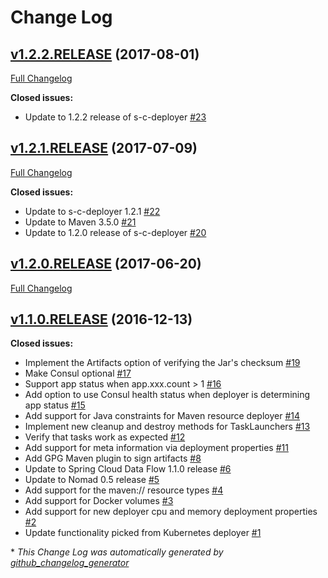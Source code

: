 # Change Log

## [v1.2.2.RELEASE](https://github.com/donovanmuller/spring-cloud-deployer-nomad/tree/v1.2.2.RELEASE) (2017-08-01)
[Full Changelog](https://github.com/donovanmuller/spring-cloud-deployer-nomad/compare/v1.2.1.RELEASE...v1.2.2.RELEASE)

**Closed issues:**

- Update to 1.2.2 release of s-c-deployer [\#23](https://github.com/donovanmuller/spring-cloud-deployer-nomad/issues/23)

## [v1.2.1.RELEASE](https://github.com/donovanmuller/spring-cloud-deployer-nomad/tree/v1.2.1.RELEASE) (2017-07-09)
[Full Changelog](https://github.com/donovanmuller/spring-cloud-deployer-nomad/compare/v1.2.0.RELEASE...v1.2.1.RELEASE)

**Closed issues:**

- Update to s-c-deployer 1.2.1 [\#22](https://github.com/donovanmuller/spring-cloud-deployer-nomad/issues/22)
- Update to Maven 3.5.0 [\#21](https://github.com/donovanmuller/spring-cloud-deployer-nomad/issues/21)
- Update to 1.2.0 release of s-c-deployer [\#20](https://github.com/donovanmuller/spring-cloud-deployer-nomad/issues/20)

## [v1.2.0.RELEASE](https://github.com/donovanmuller/spring-cloud-deployer-nomad/tree/v1.2.0.RELEASE) (2017-06-20)
[Full Changelog](https://github.com/donovanmuller/spring-cloud-deployer-nomad/compare/v1.1.0.RELEASE...v1.2.0.RELEASE)

## [v1.1.0.RELEASE](https://github.com/donovanmuller/spring-cloud-deployer-nomad/tree/v1.1.0.RELEASE) (2016-12-13)
**Closed issues:**

- Implement the Artifacts option of verifying the Jar's checksum [\#19](https://github.com/donovanmuller/spring-cloud-deployer-nomad/issues/19)
- Make Consul optional [\#17](https://github.com/donovanmuller/spring-cloud-deployer-nomad/issues/17)
- Support app status when app.xxx.count \> 1 [\#16](https://github.com/donovanmuller/spring-cloud-deployer-nomad/issues/16)
- Add option to use Consul health status when deployer is determining app status  [\#15](https://github.com/donovanmuller/spring-cloud-deployer-nomad/issues/15)
- Add support for Java constraints for Maven resource deployer [\#14](https://github.com/donovanmuller/spring-cloud-deployer-nomad/issues/14)
- Implement new cleanup and destroy methods for TaskLaunchers [\#13](https://github.com/donovanmuller/spring-cloud-deployer-nomad/issues/13)
- Verify that tasks work as expected [\#12](https://github.com/donovanmuller/spring-cloud-deployer-nomad/issues/12)
- Add support for meta information via deployment properties [\#11](https://github.com/donovanmuller/spring-cloud-deployer-nomad/issues/11)
- Add GPG Maven plugin to sign artifacts [\#8](https://github.com/donovanmuller/spring-cloud-deployer-nomad/issues/8)
- Update to Spring Cloud Data Flow 1.1.0 release [\#6](https://github.com/donovanmuller/spring-cloud-deployer-nomad/issues/6)
- Update to Nomad 0.5 release [\#5](https://github.com/donovanmuller/spring-cloud-deployer-nomad/issues/5)
- Add support for the maven:// resource types [\#4](https://github.com/donovanmuller/spring-cloud-deployer-nomad/issues/4)
- Add support for Docker volumes [\#3](https://github.com/donovanmuller/spring-cloud-deployer-nomad/issues/3)
- Add support for new deployer cpu and memory deployment properties [\#2](https://github.com/donovanmuller/spring-cloud-deployer-nomad/issues/2)
- Update functionality picked from Kubernetes deployer [\#1](https://github.com/donovanmuller/spring-cloud-deployer-nomad/issues/1)



\* *This Change Log was automatically generated by [github_changelog_generator](https://github.com/skywinder/Github-Changelog-Generator)*